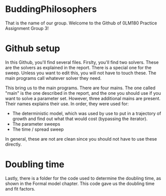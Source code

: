 # BuddingPhilosophers

That is the name of our group.
Welcome to the Github of 0LM180 Practice Assignment Group 3!

# Github setup
In this Github, you'll find several files. Firslty, you'll find two solvers. These are the solvers as explained in the report. There is a special one for the sweep. Unless you want to edit this, you will not have to touch these. The main programs call whatever solver they need.

This bring us to the main programs. There are four mains. The one called "main" is the one described in the report, and the one you should use if you want to solve a parameter set. However, three additional mains are present. Their names explains their use. In order, they were used for:

- The deterministic model, which was used by use to put in a trajectory of growth and find out what that would cost (bypassing the iterator).
- The parameter sweeps
- The time / spread sweep

In general, these are not are clean since you should not have to use these directly.

# Doubling time
Lastly, there is a folder for the code used to determine the doubling time, as shown in the Formal model chapter. This code gave us the doubling time and fit factors.
